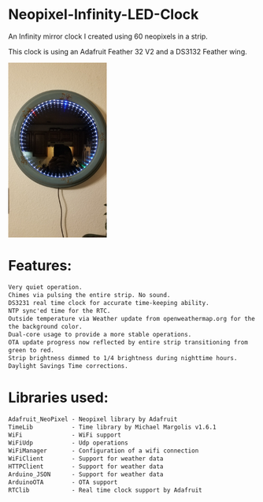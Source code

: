 # Neopixel-Infinity-LED-Clock
An Infinity mirror clock I created using 60 neopixels in a strip.

This clock is using an Adafruit Feather 32 V2 and a DS3132 Feather wing.

<img align="top" width=200 src="20180128_Clock.jpg">


# Features:

    Very quiet operation.
    Chimes via pulsing the entire strip. No sound.
    DS3231 real time clock for accurate time-keeping ability.
    NTP sync'ed time for the RTC.
    Outside temperature via Weather update from openweathermap.org for the the background color.
    Dual-core usage to provide a more stable operations.
    OTA update progress now reflected by entire strip transitioning from green to red.
    Strip brightness dimmed to 1/4 brightness during nighttime hours.
    Daylight Savings Time corrections.

# Libraries used:

    Adafruit_NeoPixel - Neopixel library by Adafruit
    TimeLib           - Time library by Michael Margolis v1.6.1
    WiFi              - WiFi support
    WiFiUdp           - Udp operations
    WiFiManager       - Configuration of a wifi connection
    WiFiClient        - Support for weather data
    HTTPClient        - Support for weather data
    Arduino_JSON      - Support for weather data
    ArduinoOTA        - OTA support
    RTClib            - Real time clock support by Adafruit
